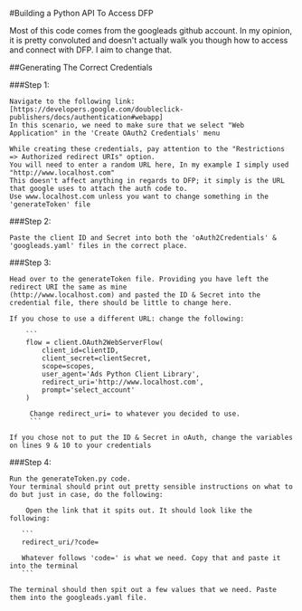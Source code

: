 #Building a Python API To Access DFP

Most of this code comes from the googleads github account. In my opinion, it is pretty convoluted and doesn't actually
walk you though how to access and connect with DFP. I aim to change that.

##Generating The Correct Credentials

###Step 1:

    Navigate to the following link: [https://developers.google.com/doubleclick-publishers/docs/authentication#webapp]
    In this scenario, we need to make sure that we select "Web Application" in the 'Create OAuth2 Credentials' menu

    While creating these credentials, pay attention to the "Restrictions => Authorized redirect URIs" option.
    You will need to enter a random URL here, In my example I simply used "http://www.localhost.com"
    This doesn't affect anything in regards to DFP; it simply is the URL that google uses to attach the auth code to.
    Use www.localhost.com unless you want to change something in the 'generateToken' file

###Step 2:

    Paste the client ID and Secret into both the 'oAuth2Credentials' & 'googleads.yaml' files in the correct place.

###Step 3:

    Head over to the generateToken file. Providing you have left the redirect URI the same as mine
    (http://www.localhost.com) and pasted the ID & Secret into the credential file, there should be little to change here.

    If you chose to use a different URL: change the following:

        ```
        flow = client.OAuth2WebServerFlow(
            client_id=clientID,
            client_secret=clientSecret,
            scope=scopes,
            user_agent='Ads Python Client Library',
            redirect_uri='http://www.localhost.com',
            prompt='select_account'
        )

         Change redirect_uri= to whatever you decided to use.
         ```

    If you chose not to put the ID & Secret in oAuth, change the variables on lines 9 & 10 to your credentials

###Step 4:

    Run the generateToken.py code.
    Your terminal should print out pretty sensible instructions on what to do but just in case, do the following:

        Open the link that it spits out. It should look like the following:

       ```
       redirect_uri/?code=

       Whatever follows 'code=' is what we need. Copy that and paste it into the terminal
       ```

    The terminal should then spit out a few values that we need. Paste them into the googleads.yaml file.